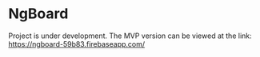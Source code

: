 # NgBoard

Project is under development. The MVP version can be viewed at the link:
https://ngboard-59b83.firebaseapp.com/
